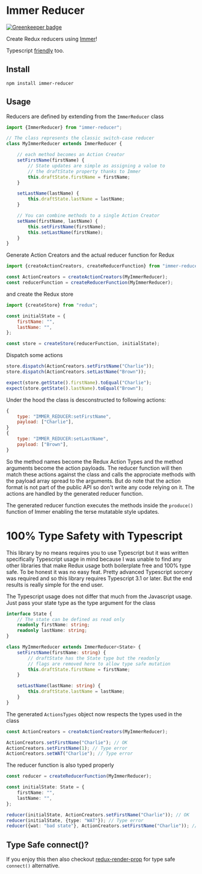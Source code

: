 # Immer Reducer

[![Greenkeeper badge](https://badges.greenkeeper.io/epeli/immer-reducer.svg)](https://greenkeeper.io/)

Create Redux reducers using [Immer](https://github.com/mweststrate/immer)!

Typescript [friendly](#100-type-safety-with-typescript) too.

## Install

    npm install immer-reducer

## Usage

Reducers are defined by extending from the `ImmerReducer` class

```js
import {ImmerReducer} from "immer-reducer";

// The class represents the classic switch-case reducer
class MyImmerReducer extends ImmerReducer {

    // each method becomes an Action Creator
    setFirstName(firstName) {
        // State updates are simple as assigning a value to
        // the draftState property thanks to Immer
        this.draftState.firstName = firstName;
    }

    setLastName(lastName) {
        this.draftState.lastName = lastName;
    }

    // You can combine methods to a single Action Creator
    setName(firstName, lastName) {
        this.setFirstName(firstName);
        this.setLastName(firstName);
    }
}
```

Generate Action Creators and the actual reducer function for Redux

```js
import {createActionCreators, createReducerFunction} from "immer-reducer";

const ActionCreators = createActionCreators(MyImmerReducer);
const reducerFunction = createReducerFunction(MyImmerReducer);
```

and create the Redux store

```js
import {createStore} from "redux";

const initialState = {
    firstName: "",
    lastName: "",
};

const store = createStore(reducerFunction, initialState);
```

Dispatch some actions

```js
store.dispatch(ActionCreators.setFirstName("Charlie"));
store.dispatch(ActionCreators.setLastName("Brown"));

expect(store.getState().firstName).toEqual("Charlie");
expect(store.getState().lastName).toEqual("Brown");
```

Under the hood the class is desconstructed to following actions:

```js
{
    type: "IMMER_REDUCER:setFirstName",
    payload: ["Charlie"],
}
{
    type: "IMMER_REDUCER:setLastName",
    payload: ["Brown"],
}
```

So the method names become the Redux Action Types and the method arguments
become the action payloads. The reducer function will then match these
actions against the class and calls the approciate methods with the payload
array spread to the arguments. But do note that the action format is not part of
the public API so don't write any code relying on it. The actions are handled
by the generated reducer function.

The generated reducer function executes the methods inside the `produce()`
function of Immer enabling the terse mutatable style updates.

# 100% Type Safety with Typescript

This library by no means requires you to use Typescript but it was written
specifically Typescript usage in mind because I was unable to find any other
libraries that make Redux usage both boilerplate free and 100% type safe. To
be honest it was no easy feat. Pretty advanced Typescript sorcery was
required and so this library requires Typescript 3.1 or later. But the end
results is really simple for the end user.

The Typescript usage does not differ that much from the Javascript usage.
Just pass your state type as the type argument for the class

```ts
interface State {
    // The state can be defined as read only
    readonly firstName: string;
    readonly lastName: string;
}

class MyImmerReducer extends ImmerReducer<State> {
    setFirstName(firstName: string) {
        // draftState has the State type but the readonly
        // flags are removed here to allow type safe mutation
        this.draftState.firstName = firstName;
    }

    setLastName(lastName: string) {
        this.draftState.lastName = lastName;
    }
}
```

The generated `ActionsTypes` object now respects the types used in the class

```ts
const ActionCreators = createActionCreators(MyImmerReducer);

ActionCreators.setFirstName("Charlie"); // OK
ActionCreators.setFirstName(1); // Type error
ActionCreators.setWAT("Charlie"); // Type error
```

The reducer function is also typed properly

```ts
const reducer = createReducerFunction(MyImmerReducer);

const initialState: State = {
    firstName: "",
    lastName: "",
};

reducer(initialState, ActionCreators.setFirstName("Charlie")); // OK
reducer(initialState, {type: "WAT"}); // Type error
reducer({wat: "bad state"}, ActionCreators.setFirstName("Charlie")); // Type error
```

## Type Safe connect()?

If you enjoy this then also checkout
[redux-render-prop](https://github.com/epeli/redux-render-prop) for type safe
`connect()` alternative.
